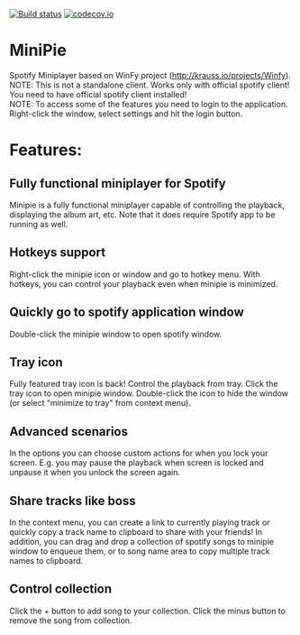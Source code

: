 [![Build status](https://ci.appveyor.com/api/projects/status/xc89lwvclmexie2m?svg=true)](https://ci.appveyor.com/project/DzmitrySafarau/minipie)
[![codecov.io](https://codecov.io/github/DSilence/MiniPie/coverage.svg?branch=develop)](https://codecov.io/github/DSilence/MiniPie?branch=develop)

# MiniPie
Spotify Miniplayer based on WinFy project (http://krauss.io/projects/Winfy).  
NOTE: This is not a standalone client. Works only with official spotify client! You need to have official spotify client installed!  
NOTE: To access some of the features you need to login to the application. Right-click the window, select settings and hit the login button.

# Features:

## Fully functional miniplayer for Spotify
Minipie is a fully functional miniplayer capable of controlling the playback, displaying the album art, etc. Note that it does require Spotify app to be running as well.

## Hotkeys support
Right-click the minipie icon or window and go to hotkey menu. With hotkeys, you can control your playback even when minipie is minimized.

## Quickly go to spotify application window
Double-click the minipie window to open spotify window.

## Tray icon
Fully featured tray icon is back! Control the playback from tray. Click the tray icon to open minipie window. Double-click the icon to hide the window (or select "minimize to tray" from context menu).

## Advanced scenarios
In the options you can choose custom actions for when you lock your screen. E.g. you may pause the playback when screen is locked and unpause it when you unlock the screen again.

## Share tracks like boss
In the context menu, you can create a link to currently playing track or quickly copy a track name to clipboard to share with your friends! In addition, you can drag and drop a collection of spotify songs to minipie window to enqueue them, or to song name area to copy multiple track names to clipboard. 

## Control collection
Click the + button to add song to your collection. Click the minus button to remove the song from collection.
